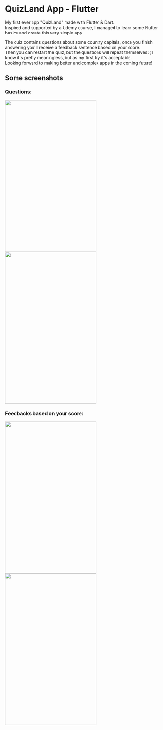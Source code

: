 # QuizLand App - Flutter
My first ever app "QuizLand" made with Flutter &amp; Dart. <br>
Inspired and supported by a Udemy course, I managed to learn some Flutter basics and create this very simple app.

The quiz contains questions about some country capitals, once you finish answering you'll receive a feedback sentence based on your score. <br>
Then you can restart the quiz, but the questions will repeat themselves :( I know it's pretty meaningless, but as my first try it's acceptable. <br>
Looking forward to making better and complex apps in the coming future! 


## Some screenshots

### Questions:
<img src="https://user-images.githubusercontent.com/76753930/206852555-251fe7f1-158c-4f90-a72d-e3b5b70628a4.jpg" width="300" height="500"> <img src="https://user-images.githubusercontent.com/76753930/206852979-826b0797-cb12-498d-808f-3b3ef5da25c6.jpg" width="300" height="500">

### Feedbacks based on your score:
<img src="https://user-images.githubusercontent.com/76753930/206853078-40585593-5301-4bcb-81e0-8f7ecc2710cd.jpg" width="300" height="500"> <img src="https://user-images.githubusercontent.com/76753930/206853142-cff2d1aa-a031-43af-863c-0b484d8c6788.jpg" width="300" height="500">






